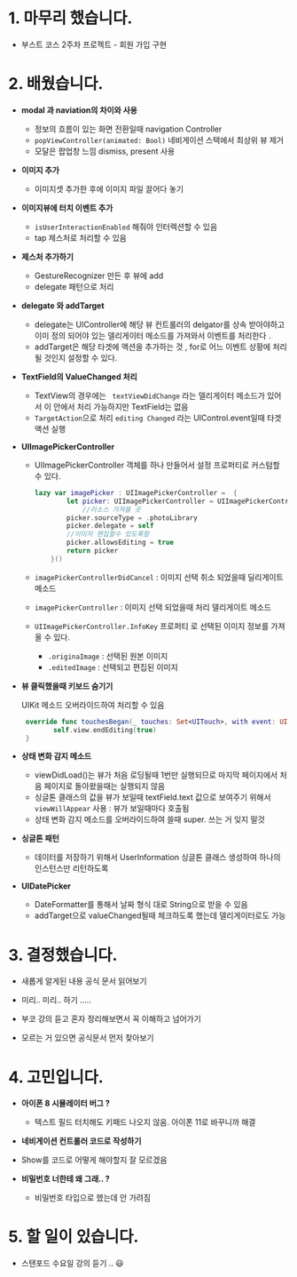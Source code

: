 # 1. 마무리 했습니다.

- 부스트 코스 2주차 프로젝트 - 회원 가입 구현 

# 2. 배웠습니다.

- **modal 과 naviation의 차이와 사용**

  - 정보의 흐름이 있는 화면 전환일때 navigation Controller 
  - `popViewController(animated: Bool)`  네비게이션 스택에서 최상위 뷰 제거 
  - 모달은 팝업창 느낌  dismiss, present 사용

- **이미지 추가**

  - 이미지셋 추가한 후에 이미지 파일 끌어다 놓기

- **이미지뷰에 터치 이벤트 추가** 

  - `isUserInteractionEnabled` 해줘야 인터렉션할 수 있음 
  - tap 제스처로 처리할 수 있음

- **제스처 추가하기**

  - GestureRecognizer 만든 후 뷰에 add 
  - delegate 패턴으로 처리 

- **delegate 와 addTarget**

  - delegate는 UIController에 해당 뷰 컨트롤러의 delgator를 상속 받아야하고 이미 정의 되어야 있는 델리게이터 메소드를 가져와서 이벤트를 처리한다 .
  - addTarget은 해당 타겟에 액션을 추가하는 것 , for로 어느 이벤트 상황에 처리될 것인지 설정할 수 있다. 

- **TextField의 ValueChanged 처리**

  - TextView의 경우에는 ` textViewDidChange` 라는 델리게이터 메소드가 있어서 이 안에서 처리 가능하지만 TextField는 없음
  - `TargetAction`으로 처리 `editing Changed` 라는 UIControl.event일때 타겟 액션 실행 

- **UIImagePickerController**

  - UIImagePickerController 객체를 하나 만들어서 설정 프로퍼티로 커스텀할 수 있다. 

    ```swift
    lazy var imagePicker : UIImagePickerController =  {
            let picker: UIImagePickerController = UIImagePickerController()
      			//리소스 가져올 곳 
            picker.sourceType = .photoLibrary
            picker.delegate = self
            //이미지 편집할수 있도록함
            picker.allowsEditing = true
            return picker
        }()
    ```

  - `imagePickerControllerDidCancel` : 이미지 선택 취소 되었을때 딜리게이트 메소드

  - `imagePickerController` : 이미지 선택 되었을때 처리 델리게이트 메소드

  - `UIImagePickerController.InfoKey` 프로퍼티 로 선택된 이미지 정보를 가져올 수 있다. 

    - `.originaImage` : 선택된 원본 이미지
    - `.editedImage` : 선택되고 편집된 이미지 

- **뷰 클릭했을때 키보드 숨기기**

  UIKit 메소드 오버라이드하여 처리할 수 있음 

  ```swift
   override func touchesBegan(_ touches: Set<UITouch>, with event: UIEvent?) {
          self.view.endEditing(true)
   }
  ```

- **상태 변화 감지 메소드** 
  - viewDidLoad()는 뷰가 처음 로딩될때 1번만 실행되므로 마지막 페이지에서 처음 페이지로 돌아왔을때는 실행되지 않음
  - 싱글톤 클래스의 값을 뷰가 보일때 textField.text 값으로 보여주기 위해서 `viewWillAppear` 사용 : 뷰가 보일때마다 호출됨 
  - 상태 변화 감지 메소드를 오버라이드하여 쓸때 super. 쓰는 거 잊지 말것
- **싱글톤 패턴**
  - 데이터를 저장하기 위해서 UserInformation 싱글톤 클래스 생성하여 하나의 인스턴스만 리턴하도록 
- **UIDatePicker**
  - DateFormatter를 통해서 날짜 형식 대로 String으로 받을 수 있음
  - addTarget으로 valueChanged될때 체크하도록 했는데 델리게이터로도 가능 

# 3. 결정했습니다.

- 새롭게 알게된 내용 공식 문서 읽어보기 

- 미리.. 미리.. 하기 .....

- 부코 강의 듣고 혼자 정리해보면서 꼭 이해하고 넘어가기

- 모르는 거 있으면 공식문서 먼저 찾아보기 

  

# 4. 고민입니다.

- **아이폰 8 시뮬레이터 버그 ?**

  - 텍스트 필드 터치해도 키패드 나오지 않음. 아이폰 11로 바꾸니까 해결

- **네비게이션 컨트롤러 코드로 작성하기**

- Show를 코드로 어떻게 해야할지 잘 모르겠음  
    
- **비밀번호 너한테 왜 그래.. ?**  
  - 비밀번호 타입으로 헸는데 안 가려짐 

# 5. 할 일이 있습니다.
- 스탠포드 수요일 강의 듣기 .. 😃 
